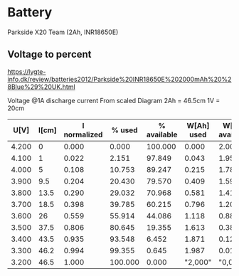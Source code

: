 # Battery

Parkside X20 Team (2Ah, INR18650E)

## Voltage to percent

https://lygte-info.dk/review/batteries2012/Parkside%20INR18650E%202000mAh%20%28Blue%29%20UK.html

Voltage @1A discharge current
From scaled Diagram
2Ah = 46.5cm
1V = 20cm



| U[V]    | l[cm]  | l normalized | % used    | % available | W[Ah] used | W[Ah] available |
|---------|--------|--------------|-----------|-------------|------------|-----------------|
| 4.200 | 0      | 0.000      | 0.000   | 100.000   | 0.000    | 2.000         |
| 4.100 | 1      | 0.022      | 2.151   | 97.849    | 0.043    | 1.957         |
| 4.000 | 5      | 0.108      | 10.753  | 89.247    | 0.215    | 1.785         |
| 3.900 | 9.5  | 0.204      | 20.430  | 79.570    | 0.409    | 1.591         |
| 3.800 | 13.5 | 0.290      | 29.032  | 70.968    | 0.581    | 1.419         |
| 3.700 | 18.5 | 0.398      | 39.785  | 60.215    | 0.796    | 1.204         |
| 3.600 | 26     | 0.559      | 55.914  | 44.086    | 1.118    | 0.882         |
| 3.500 | 37.5 | 0.806      | 80.645  | 19.355    | 1.613    | 0.387         |
| 3.400 | 43.5 | 0.935      | 93.548  | 6.452     | 1.871    | 0.129         |
| 3.300 | 46.2 | 0.994      | 99.355  | 0.645     | 1.987    | 0.013         |
| 3.200 | 46.5 | 1.000      | 100.000 | 0.000     | "2,000"    | "0,000"         |
